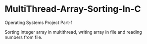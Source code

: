 # MultiThread-Array-Sorting-In-C
Operating Systems Project Part-1

Sorting integer array in multithread, writing array in file and reading numbers from file.
